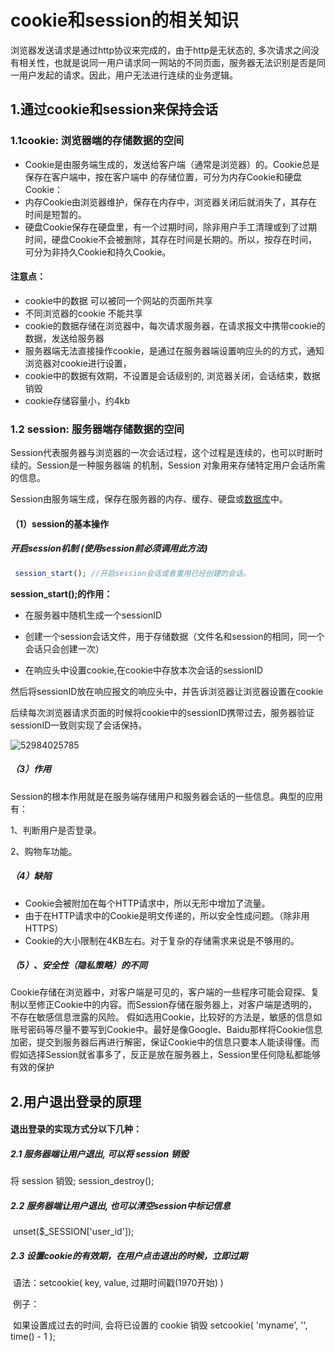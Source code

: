 # 			cookie和session的相关知识

浏览器发送请求是通过http协议来完成的，由于http是无状态的,  多次请求之间没有相关性，也就是说同一用户请求同一网站的不同页面，服务器无法识别是否是同一用户发起的请求。因此，用户无法进行连续的业务逻辑。

## 1.通过cookie和session来保持会话

###   1.1cookie: 浏览器端的存储数据的空间

- Cookie是由服务端生成的，发送给客户端（通常是浏览器）的。Cookie总是保存在客户端中，按在客户端中			的存储位置，可分为内存Cookie和硬盘Cookie：
- 内存Cookie由浏览器维护，保存在内存中，浏览器关闭后就消失了，其存在时间是短暂的。
- 硬盘Cookie保存在硬盘里，有一个过期时间，除非用户手工清理或到了过期时间，硬盘Cookie不会被删除，其存在时间是长期的。所以，按存在时间，可分为非持久Cookie和持久Cookie。

####     注意点：

- cookie中的数据 可以被同一个网站的页面所共享
- 不同浏览器的cookie 不能共享
- cookie的数据存储在浏览器中，每次请求服务器，在请求报文中携带cookie的数据，发送给服务器
- 服务器端无法直接操作cookie，是通过在服务器端设置响应头的的方式，通知浏览器对cookie进行设置，
- cookie中的数据有效期，不设置是会话级别的, 浏览器关闭，会话结束，数据销毁
- cookie存储容量小，约4kb



###  1.2 session: 服务器端存储数据的空间

Session代表服务器与浏览器的一次会话过程，这个过程是连续的，也可以时断时续的。Session是一种服务器端      的机制，Session 对象用来存储特定用户会话所需的信息。

Session由服务端生成，保存在服务器的内存、缓存、硬盘或[数据库](http://lib.csdn.net/base/mysql)中。

#### （1）session的基本操作

#####    开启session机制  (使用session前必须调用此方法)

```php
 session_start(); //开启session会话或者重用已经创建的会话。
```

**session_start();的作用：**

- 在服务器中随机生成一个sessionID


- 创建一个session会话文件，用于存储数据（文件名和session的相同，同一个会话只会创建一次）


- 在响应头中设置cookie,在cookie中存放本次会话的sessionID

然后将sessionID放在响应报文的响应头中，并告诉浏览器让浏览器设置在cookie

后续每次浏览器请求页面的时候将cookie中的sessionID携带过去，服务器验证sessionID一致则实现了会话保持。

![52984025785](C:\Users\Caitlyn\AppData\Local\Temp\1529840257850.png)

##### （3）作用

Session的根本作用就是在服务端存储用户和服务器会话的一些信息。典型的应用有：

1、判断用户是否登录。

2、购物车功能。

##### （4）缺陷

- Cookie会被附加在每个HTTP请求中，所以无形中增加了流量。
- 由于在HTTP请求中的Cookie是明文传递的，所以安全性成问题。（除非用HTTPS）
- Cookie的大小限制在4KB左右。对于复杂的存储需求来说是不够用的。

##### （5）、安全性（隐私策略）的不同 

Cookie存储在浏览器中，对客户端是可见的，客户端的一些程序可能会窥探、复制以至修正Cookie中的内容。而Session存储在服务器上，对客户端是透明的，不存在敏感信息泄露的风险。 假如选用Cookie，比较好的方法是，敏感的信息如账号密码等尽量不要写到Cookie中。最好是像Google、Baidu那样将Cookie信息加密，提交到服务器后再进行解密，保证Cookie中的信息只要本人能读得懂。而假如选择Session就省事多了，反正是放在服务器上，Session里任何隐私都能够有效的保护

## 2.用户退出登录的原理

#### 退出登录的实现方式分以下几种：

##### 2.1 服务器端让用户退出, 可以将 session 销毁

  将 session 销毁;
  session_destroy();

##### 2.2 服务器端让用户退出, 也可以清空session中标记信息

​    	unset($_SESSION['user_id']);

##### 2.3 设置cookie的有效期，在用户点击退出的时候，立即过期

​	语法：setcookie( key, value, 过期时间戳(1970开始) )

​	例子：

​	如果设置成过去的时间, 会将已设置的 cookie 销毁
   	setcookie( 'myname', '', time() - 1 );